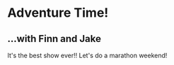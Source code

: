 # Adventure Time!

## ...with Finn and Jake 

It's the best show ever!!   Let's do a marathon weekend!
